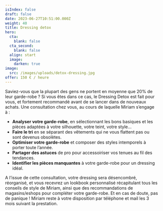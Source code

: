 ```yaml
---
isIndex: false
draft: false
date: 2023-06-27T10:51:00.000Z
weight: 40
title: Dressing detox
hero:
  cta:
    blank: false
  cta_second:
    blank: false
  align: start
  image:
    darken: true
image:
  src: /images/uploads/detox-dressing.jpg
offer: 150 € / heure
---
```

Saviez-vous que la plupart des gens ne portent en moyenne que 20% de leur garde-robe ? Si vous êtes dans ce cas, le Dressing Detox est fait pour vous, et fortement recommandé avant de se lancer dans de nouveaux achats. Une consultation chez vous, au cours de laquelle Miriam s’engage à :

* **Analyser votre garde-robe**, en sélectionnant les bons basiques et les pièces adaptées à votre silhouette, votre teint, votre style…
* **Faire le tri** en se séparant des vêtements qui ne vous flattent pas ou sont devenus obsolètes.
* **Optimiser votre garde-robe** et composer des styles intemporels à porter toute l’année.
* **Partager des astuces** de pro pour accessoiriser vos tenues au fil des tendances.
* **Identifier les pièces manquantes** à votre garde-robe pour un dressing idéal.

A l’issue de cette consultation, votre dressing sera désencombré, réorganisé, et vous recevrez un lookbook personnalisé récapitulant tous les conseils de style de Miriam, ainsi que des recommandations de magasins/eshops pour compléter votre garde-robe. Et en cas de doute, pas de panique ! Miriam reste à votre disposition par téléphone et mail les 3 mois suivant la prestation.